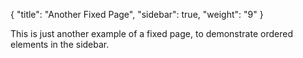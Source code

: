 {
    "title": "Another Fixed Page",
    "sidebar": true,
    "weight": "9"
}

This is just another example of a fixed page, to demonstrate ordered elements in the sidebar.
